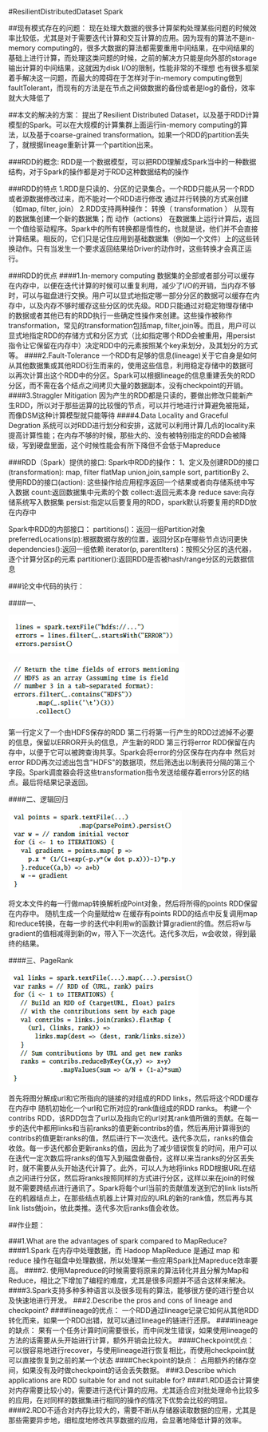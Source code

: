

#ResilientDistributedDataset  Spark 


##现有模式存在的问题：
现在处理大数据的很多计算架构处理某些问题的时候效率比较低，尤其是对于需要迭代计算和交互计算的应用。因为现有的算法不是in-memory computing的，很多大数据的算法都需要重用中间结果，在中间结果的基础上进行计算，而处理这类问题的时候，之前的解决方只能是向外部的storage输出计算的中间结果，这就因为disk I/O的限制，性能非常的不理想
也有很多框架着手解决这一问题，而最大的障碍在于怎样对于in-memory computing做到faultTolerant，而现有的方法是在节点之间做数据的备份或者是log的备份，效率就大大降低了

##本文的解决的方案：
提出了Resilient Distributed Dataset，以及基于RDD计算模型的Spark。可以在大规模的计算集群上面运行in-memory computing的算法，以及基于coarse-grained transformation。如果一个RDD的partition丢失了，就根据lineage重新计算一个partition出来。


###RDD的概念: 
RDD是一个数据模型，可以把RDD理解成Spark当中的一种数据结构，对于Spark的操作都是对于RDD这种数据结构的操作

###RDD的特点
1.RDD是只读的、分区的记录集合。一个RDD只能从另一个RDD或者源数据修改过来，而不能对一个RDD进行修改
通过并行转换的方式来创建（如map, filter, join）
2.RDD支持两种操作： 转换（ transformation ） 从现有的数据集创建一个新的数据集；而 动作（actions） 在数据集上运行计算后，返回一个值给驱动程序。Spark中的所有转换都是惰性的，也就是说，他们并不会直接计算结果。相反的，它们只是记住应用到基础数据集（例如一个文件）上的这些转换动作。只有当发生一个要求返回结果给Driver的动作时，这些转换才会真正运行。

###RDD的优点
####1.In-memory computing
数据集的全部或者部分可以缓存在内存中，以便在迭代计算的时候可以重复利用，减少了I/O的开销，当内存不够时，可以与磁盘进行交换。用户可以显式地指定哪一部分分区的数据可以缓存在内存中，以及内存不够时缓存这些分区的优先级。RDD只能通过对稳定物理存储中的数据或者其他已有的RDD执行一些确定性操作来创建。这些操作被称作transformation，常见的transformation包括map, filter,join等。而且，用户可以显式地指定RDD的存储方式和分区方式（比如指定哪个RDD会被重用，用persist指令让它保留在内存中）决定RDD中的元素按照某个key来划分，及其划分的方式等。
####2.Fault-Tolerance
一个RDD有足够的信息(lineage)关于它自身是如何从其他数据集或其他RDD衍生而来的，使用这些信息，利用稳定存储中的数据可以再次计算出这个RDD中的分区。Spark可以根据lineage的信息重建丢失的RDD分区，而不需在各个结点之间拷贝大量的数据副本，没有checkpoint的开销。
####3.Straggler Mitigation
因为产生的RDD都是只读的，要做出修改只能新产生RDD，所以对于那些运算的比较慢的节点，可以并行地进行计算避免被拖延，而像DSM这种计算模型就只能等待
####4.Data Locality and Graceful Degration
系统可以对RDD进行划分和安排，这就可以利用计算几点的locality来提高计算性能；在内存不够的时候，那些大的、没有被特别指定的RDD会被降级，写到硬盘里面，这个时候性能会有所下降但不会低于Mapreduce

###RDD（Spark）提供的接口:
Spark中RDD的操作：
1、定义及创建RDD的接口(transformation):
map, filter
flatMap
union,join,sample
sort, partitionBy
2、使用RDD的接口(action):
这些操作给应用程序返回一个结果或者向存储系统中写入数据
count:返回数据集中元素的个数
collect:返回元素本身
reduce
save:向存储系统写入数据集
persist:指定以后要复用的RDD，spark默认将要复用的RDD放在内存中

Spark中RDD的内部接口：
partitions()：返回一组Partition对象
preferredLocations(p):根据数据存放的位置，返回分区p在哪些节点访问更快
dependencies():返回一组依赖
iterator(p, parentIters)：按照父分区的迭代器，逐个计算分区p的元素
partitioner():返回RDD是否被hash/range分区的元数据信息


###论文中代码的执行：

####一、

![](img/4_code1.1.png)

![](img/4_code1.2.png)

第一行定义了一个由HDFS保存的RDD
第二行将第一行产生的RDD过滤掉不必要的信息，保留以ERROR开头的信息，产生新的RDD
第三行将error RDD保留在内存中，以便于它可以被跨查询共享。Spark会将error的分区保存在内存中
然后对error RDD再次过滤出包含"HDFS"的数据项，然后筛选出以制表符分隔的第三个字段。Spark调度器会将这些transformation指令发送给缓存着errors分区的结点。最后将结果记录返回。

####二、逻辑回归

![](img/4_code2.png)

将文本文件的每一行做map转换解析成Point对象，然后将所得的points RDD保留在内存中。
随机生成一个向量赋给w
在缓存有points RDD的结点中反复调用map和reduce转换，在每一步的迭代中利用w的函数计算gradient的值。然后将w与gradient的值相减得到新的w，带入下一次迭代。迭代多次后，w会收敛，得到最终的结果。

####三、PageRank

![](img/4_code3.png)

首先将图分解成url和它所指向的链接的对组成的RDD links，然后将这个RDD缓存在内存中
随机初始化一个url和它所对应的rank值组成的RDD ranks。
构建一个contribs RDD，该RDD包含了url以及指向它的url对其rank值所做的贡献。在每一步的迭代中都用links和当前ranks的值更新contribs的值，然后再用计算得到的contribs的值更新ranks的值，然后进行下一次迭代。迭代多次后，ranks的值会收敛。每一步迭代都会更新ranks的值，因此为了减少错误恢复的时间，用户可以在迭代一定次数后将ranks的值写入到磁盘做备份，这样以来当ranks的分区丢失时，就不需要从头开始迭代计算了。此外，可以人为地将links RDD根据URL在结点之间进行分区，然后将ranks按照同样的方式进行分区，这样以来在join的时候就不需要跨结点进行通讯了。Spark将每个url当前的贡献值发送到它的link lists所在的机器结点上，在那些结点机器上计算对应的URL的新的rank值，然后再与其link lists做join，依此类推。迭代多次后ranks值会收敛。

##作业题：


###1.What are the advantages of spark compared to MapReduce?
####1.Spark 在内存中处理数据，而 Hadoop MapReduce 是通过 map 和 reduce 操作在磁盘中处理数据，所以处理某一些应用Spark比Mapreduce效率要高。
####2. 使用Mapreduce的时候需要将原来的算法转化并且分解为Map和Reduce，相比之下增加了编程的难度，尤其是很多问题并不适合这样来解决。
####3.Spark支持多种多种语言以及很多现有的算法，能够很方便的进行整合以及快速地进行开发。
###2.Describe the pros and cons of lineage and checkpoint?
####lineage的优点：
一个RDD通过lineage记录它如何从其他RDD转化而来，如果一个RDD出错，就可以通过lineage的链进行还原。
####lineage的缺点：
果有一个任务计算时间需要很长，而中间发生错误，如果使用lineage的方法的话需要从头开始进行计算，额外开销会比较大。
####Checkpoint优点：
可以很容易地进行recover，与使用lineage进行恢复相比，而使用checkpoint就可以直接恢复到之前的某一个状态
####Checkpoint的缺点：
占用额外的储存空间，如果没有及时做checkpoint的话会丢失数据。
###3.Describe which applications are RDD suitable for and not suitable for?
####1.RDD适合计算使对内存需要比较小的，需要进行迭代计算的应用。尤其适合应对批处理命令比较多的应用，在对同样的数据集进行相同的操作的情况下优势会比较的明显。
####2.RDD不适合对内存比较大的，需要不断从存储器读取数据的应用，尤其是那些需要异步地，细粒度地修改共享数据的应用，会显著地降低计算的效率。





